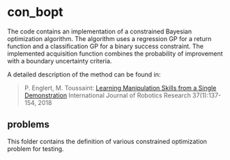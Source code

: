 # con_bopt

The code contains an implementation of a constrained Bayesian optimization algorithm. The algorithm uses a regression GP for a return function and a classification GP for a binary success constraint. The implemented acquisition function combines the probability of improvement with a boundary uncertainty criteria.

A detailed description of the method can be found in:
> P. Englert, M. Toussaint:
> [Learning Manipulation Skills from a Single Demonstration](http://peter-englert.net/papers/2018_Englert_IJRR.pdf)
> International Journal of Robotics Research 37(1):137-154, 2018

## problems
This folder contains the definition of various constrained optimization problem for testing.
